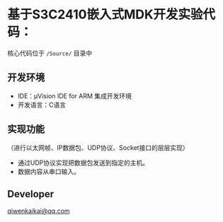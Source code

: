 # 基于S3C2410嵌入式MDK开发实验代码：  

核心代码位于 `/Source/` 目录中

## 开发环境
- IDE：µVision IDE for ARM 集成开发环境 
- 开发语言：C语言

## 实现功能

（进行以太网帧、IP数据包、UDP协议、Socket接口的层层实现）

- 通过UDP协议实现把数据包发送到指定的主机。  
- 数据内容从串口输入。

## Developer
qiwenkaikai@qq.com


 

